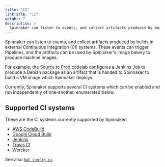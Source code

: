 ```yaml
---
title: "CI"
linkTitle: "CI"
weight: 7
description: >
  Spinnaker can listen to events, and collect artifacts produced by builds in external Continuous Integration (CI) systems.
---
```


Spinnaker can listen to events, and collect artifacts produced by builds in
external Continuous Integration (CI) systems. These events can trigger
Pipelines, and the artifacts can be used by Spinnaker's image bakery to produce
machine images. 

For example, the [Source to
Prod](/guides/tutorials/codelabs/gce-source-to-prod/) codelab configures a
Jenkins Job to produce a Debian package as an artifact that is handed to
Spinnaker to build a VM image which Spinnaker deploys.

Currently, Spinnaker supports several CI systems which can be enabled and run
independently of one-another, enumerated below.

## Supported CI systems

These are the CI systems currently supported by Spinnaker:

* [AWS CodeBuild](/docs/setup/ci/codebuild/)
* [Google Cloud Build](/docs/setup/ci/gcb/)
* [Jenkins](/docs/setup/ci/jenkins/)
* [Travis CI](/docs/setup/ci/travis/)
* [Wercker](/docs/setup/ci/wercker/)

See also [`hal config ci`](/reference/halyard/commands/#hal-config-ci).
